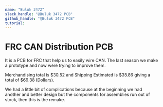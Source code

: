 ```yaml
---
name: "Buluk 3472"
slack_handle: "@Buluk 3472 PCB"
github_handle: "@Buluk 3472 PCB"
tutorial: 
---
```


# FRC CAN Distribution PCB


It is a PCB for FRC that help us to easily wire CAN. The last season we make a prototype and now were trying to improve them.

Merchandising total is $30.52 and Shipping Estimated is $38.86 giving a total of $69.38 (Dollars).

We had a little bit of complications because at the beginning we had another and better design but the components for assemblies run out of stock, then this is the remake.
